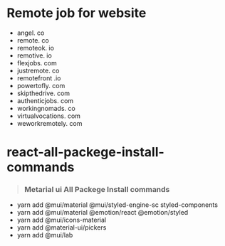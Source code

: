 
# Remote job  for website 
 - angel. co
 - remote. co
 - remoteok. io
 - remotive. io
 - flexjobs. com
 - justremote. co
 - remotefront .io
 - powertofly. com
 - skipthedrive. com
 - authenticjobs. com
 - workingnomads. co
 - virtualvocations. com
 - weworkremotely. com


# react-all-packege-install-commands

> ### Metarial ui All Packege Install commands 

- yarn add @mui/material @mui/styled-engine-sc styled-components
- yarn add @mui/material @emotion/react @emotion/styled
- yarn add @mui/icons-material
- yarn add @material-ui/pickers
- yarn add @mui/lab


